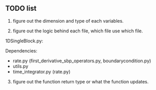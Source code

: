 ## TODO list
1. figure out the dimension and type of each variables.



2. figure out the logic behind each file, which file use which file.

1DSingleBlock.py:

Dependencies:

- rate.py (first_derivative_sbp_operators.py, boundarycondition.py)
- utils.py
- time_integrator.py (rate.py)


3. figure out the function return type or what the function updates.

